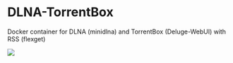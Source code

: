 # DLNA-TorrentBox
Docker container for DLNA (minidlna) and TorrentBox (Deluge-WebUI) with RSS (flexget)

[![](https://badge.imagelayers.io/edgaras/dlna-torrentbox:development.svg)](https://imagelayers.io/?images=edgaras/dlna-torrentbox:development 'Get your own badge on imagelayers.io')
